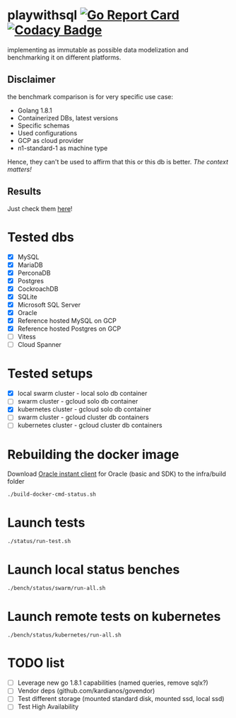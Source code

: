 # playwithsql [![Go Report Card](https://goreportcard.com/badge/github.com/vincentserpoul/playwithsql)](https://goreportcard.com/report/github.com/vincentserpoul/playwithsql) [![Codacy Badge](https://api.codacy.com/project/badge/Grade/a79310b8da354991a0b2b657a73f195f)](https://www.codacy.com/app/vincent_11/playwithsql?utm_source=github.com&amp;utm_medium=referral&amp;utm_content=vincentserpoul/playwithsql&amp;utm_campaign=Badge_Grade)

implementing as immutable as possible data modelization and benchmarking it on different platforms.

## Disclaimer

the benchmark comparison is for very specific use case:
* Golang 1.8.1
* Containerized DBs, latest versions
* Specific schemas
* Used configurations
* GCP as cloud provider
* n1-standard-1 as machine type

Hence, they can't be used to affirm that this or this db is better.
*The context matters!*

## Results

Just check them [here](https://playwithsql-summary.surge.sh)!

# Tested dbs

- [x] MySQL
- [x] MariaDB
- [x] PerconaDB
- [x] Postgres
- [x] CockroachDB
- [x] SQLite
- [x] Microsoft SQL Server
- [x] Oracle
- [x] Reference hosted MySQL on GCP
- [x] Reference hosted Postgres on GCP
- [ ] Vitess
- [ ] Cloud Spanner

# Tested setups

- [x] local swarm cluster - local solo db container
- [ ] swarm cluster - gcloud solo db container
- [x] kubernetes cluster - gcloud solo db container
- [ ] swarm cluster - gcloud cluster db containers
- [ ] kubernetes cluster - gcloud cluster db containers

# Rebuilding the docker image

Download [Oracle instant client](http://www.oracle.com/technetwork/topics/linuxx86-64soft-092277.html) for Oracle (basic and SDK) to the infra/build folder

```
./build-docker-cmd-status.sh
```

# Launch tests

```
./status/run-test.sh
```

# Launch local status benches

```
./bench/status/swarm/run-all.sh
```

# Launch remote tests on kubernetes

```
./bench/status/kubernetes/run-all.sh
```

# TODO list

- [ ] Leverage new go 1.8.1 capabilities (named queries, remove sqlx?)
- [ ] Vendor deps (github.com/kardianos/govendor)
- [ ] Test different storage (mounted standard disk, mounted ssd, local ssd)
- [ ] Test High Availability
